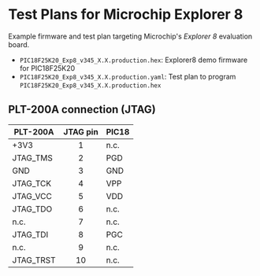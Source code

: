 # Test Plans for Microchip Explorer 8

Example firmware and test plan targeting Microchip's *Explorer 8* evaluation
board.

- `PIC18F25K20_Exp8_v345_X.X.production.hex`: Explorer8 demo firmware for PIC18F25K20
- `PIC18F25K20_Exp8_v345_X.X.production.yaml`: Test plan to program `PIC18F25K20_Exp8_v345_X.X.production.hex`

## PLT-200A connection (JTAG)

| PLT-200A      | JTAG pin    | PIC18 |
|---------------|:-----------:|-------|
| +3V3          | 1           | n.c.  |
| JTAG\_TMS     | 2           | PGD   |
| GND           | 3           | GND   |
| JTAG\_TCK     | 4           | VPP   |
| JTAG\_VCC     | 5           | VDD   |
| JTAG\_TDO     | 6           | n.c.  |
| n.c.          | 7           | n.c.  |
| JTAG\_TDI     | 8           | PGC   |
| n.c.          | 9           | n.c.  |
| JTAG\_TRST    | 10          | n.c.  |
